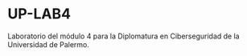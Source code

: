 # UP-LAB4
Laboratorio del módulo 4 para la Diplomatura en Ciberseguridad de la Universidad de Palermo.
